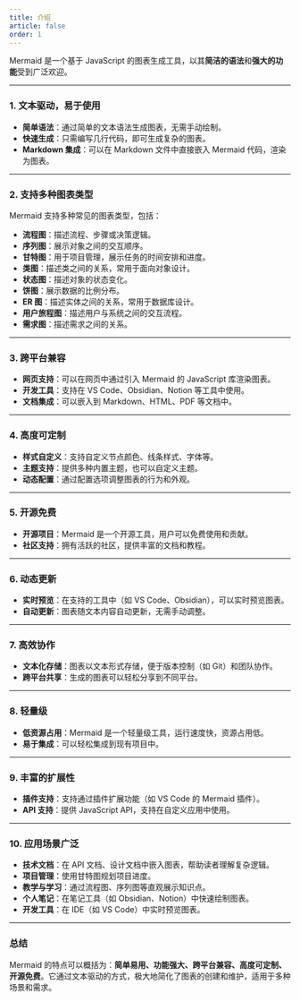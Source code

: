 ```yaml
---
title: 介绍
article: false
order: 1
---
```


Mermaid 是一个基于 JavaScript 的图表生成工具，以其**简洁的语法**和**强大的功能**受到广泛欢迎。

---

### **1. 文本驱动，易于使用**
- **简单语法**：通过简单的文本语法生成图表，无需手动绘制。
- **快速生成**：只需编写几行代码，即可生成复杂的图表。
- **Markdown 集成**：可以在 Markdown 文件中直接嵌入 Mermaid 代码，渲染为图表。

---

### **2. 支持多种图表类型**
Mermaid 支持多种常见的图表类型，包括：
- **流程图**：描述流程、步骤或决策逻辑。
- **序列图**：展示对象之间的交互顺序。
- **甘特图**：用于项目管理，展示任务的时间安排和进度。
- **类图**：描述类之间的关系，常用于面向对象设计。
- **状态图**：描述对象的状态变化。
- **饼图**：展示数据的比例分布。
- **ER 图**：描述实体之间的关系，常用于数据库设计。
- **用户旅程图**：描述用户与系统之间的交互流程。
- **需求图**：描述需求之间的关系。

---

### **3. 跨平台兼容**
- **网页支持**：可以在网页中通过引入 Mermaid 的 JavaScript 库渲染图表。
- **开发工具**：支持在 VS Code、Obsidian、Notion 等工具中使用。
- **文档集成**：可以嵌入到 Markdown、HTML、PDF 等文档中。

---

### **4. 高度可定制**
- **样式自定义**：支持自定义节点颜色、线条样式、字体等。
- **主题支持**：提供多种内置主题，也可以自定义主题。
- **动态配置**：通过配置选项调整图表的行为和外观。

---

### **5. 开源免费**
- **开源项目**：Mermaid 是一个开源工具，用户可以免费使用和贡献。
- **社区支持**：拥有活跃的社区，提供丰富的文档和教程。

---

### **6. 动态更新**
- **实时预览**：在支持的工具中（如 VS Code、Obsidian），可以实时预览图表。
- **自动更新**：图表随文本内容自动更新，无需手动调整。

---

### **7. 高效协作**
- **文本化存储**：图表以文本形式存储，便于版本控制（如 Git）和团队协作。
- **跨平台共享**：生成的图表可以轻松分享到不同平台。

---

### **8. 轻量级**
- **低资源占用**：Mermaid 是一个轻量级工具，运行速度快，资源占用低。
- **易于集成**：可以轻松集成到现有项目中。

---

### **9. 丰富的扩展性**
- **插件支持**：支持通过插件扩展功能（如 VS Code 的 Mermaid 插件）。
- **API 支持**：提供 JavaScript API，支持在自定义应用中使用。

---

### **10. 应用场景广泛**
- **技术文档**：在 API 文档、设计文档中嵌入图表，帮助读者理解复杂逻辑。
- **项目管理**：使用甘特图规划项目进度。
- **教学与学习**：通过流程图、序列图等直观展示知识点。
- **个人笔记**：在笔记工具（如 Obsidian、Notion）中快速绘制图表。
- **开发工具**：在 IDE（如 VS Code）中实时预览图表。

---

### **总结**
Mermaid 的特点可以概括为：**简单易用、功能强大、跨平台兼容、高度可定制、开源免费**。它通过文本驱动的方式，极大地简化了图表的创建和维护，适用于多种场景和需求。